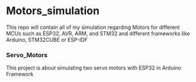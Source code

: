 # Motors_simulation
This repo will contain all of my simulation regarding Motors for different MCUs such as ESP32, AVR, ARM, and STM32 and different frameworks like Arduino, STM32CUBE or ESP-IDF
### Servo_Motors
This project is about simulating two servo motors with ESP32 in Arduino Framework

